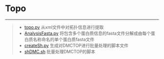 # Topo
- - -
> - [topo.py](https://github.com/wanghan79/Code-Training/blob/master/ZhaoZiJun/Topo/topo.py) 
> 从xml文件中对拓扑信息进行提取
> - [AnalysisFasta.py](https://github.com/wanghan79/Code-Training/blob/master/ZhaoZiJun/Topo/AnalysisFasta.py) 
> 将包含多个蛋白质信息的fasta文件分解成由每个蛋白质名称命名的单个蛋白质fasta文件
> - [createSh.py](https://github.com/wanghan79/Code-Training/blob/master/ZhaoZiJun/Topo/createSh.py) 
> 生成对DMCTOP进行批量处理的脚本文件
> - [shDMC.sh](https://github.com/wanghan79/Code-Training/blob/master/ZhaoZiJun/Topo/shDMC.sh) 
> 批量处理DMCTOP的脚本